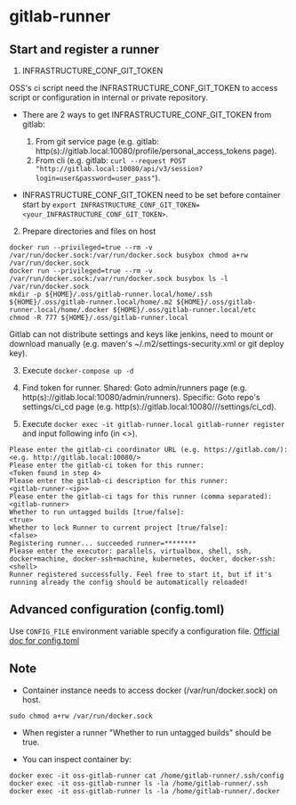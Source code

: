 
# gitlab-runner

## Start and register a runner

1. INFRASTRUCTURE_CONF_GIT_TOKEN

OSS's ci script need the INFRASTRUCTURE_CONF_GIT_TOKEN to access script or configuration in internal or private repository.

- There are 2 ways to get INFRASTRUCTURE_CONF_GIT_TOKEN from gitlab:

  1. From git service page (e.g. gitlab: http(s)://gitlab.local:10080/profile/personal_access_tokens page).
  2. From cli (e.g. gitlab: `curl --request POST "http://gitlab.local:10080/api/v3/session?login=user&password=user_pass"`).

- INFRASTRUCTURE_CONF_GIT_TOKEN need to be set before container start by `export INFRASTRUCTURE_CONF_GIT_TOKEN=<your_INFRASTRUCTURE_CONF_GIT_TOKEN>`.

2. Prepare directories and files on host
```
docker run --privileged=true --rm -v /var/run/docker.sock:/var/run/docker.sock busybox chmod a+rw /var/run/docker.sock
docker run --privileged=true --rm -v /var/run/docker.sock:/var/run/docker.sock busybox ls -l /var/run/docker.sock
mkdir -p ${HOME}/.oss/gitlab-runner.local/home/.ssh ${HOME}/.oss/gitlab-runner.local/home/.m2 ${HOME}/.oss/gitlab-runner.local/home/.docker ${HOME}/.oss/gitlab-runner.local/etc
chmod -R 777 ${HOME}/.oss/gitlab-runner.local
```
Gitlab can not distribute settings and keys like jenkins, need to mount or download manually (e.g. maven's ~/.m2/settings-security.xml or git deploy key).

3. Execute `docker-compose up -d`

4. Find token for runner.
Shared: Goto admin/runners page (e.g. http(s)://gitlab.local:10080/admin/runners).
Specific: Goto repo's settings/ci_cd page (e.g. http(s)://gitlab.local:10080/<namespace>/<repo>/settings/ci_cd).

5. Execute `docker exec -it gitlab-runner.local gitlab-runner register` and input following info (in <>).
```
Please enter the gitlab-ci coordinator URL (e.g. https://gitlab.com/):
<e.g. http://gitlab.local:10080/>
Please enter the gitlab-ci token for this runner:
<Token found in step 4>
Please enter the gitlab-ci description for this runner:
<gitlab-runner-<ip>>
Please enter the gitlab-ci tags for this runner (comma separated):
<gitlab-runner>
Whether to run untagged builds [true/false]:
<true>
Whether to lock Runner to current project [true/false]:
<false>
Registering runner... succeeded runner=********
Please enter the executor: parallels, virtualbox, shell, ssh, docker+machine, docker-ssh+machine, kubernetes, docker, docker-ssh:
<shell>
Runner registered successfully. Feel free to start it, but if it's running already the config should be automatically reloaded!
```

## Advanced configuration (config.toml)
Use `CONFIG_FILE` environment variable specify a configuration file.
[Official doc for config.toml](https://docs.gitlab.com/runner/configuration/advanced-configuration.html)

## Note
- Container instance needs to access docker (/var/run/docker.sock) on host.
```
sudo chmod a+rw /var/run/docker.sock
```

- When register a runner "Whether to run untagged builds" should be true.

- You can inspect container by:
```
docker exec -it oss-gitlab-runner cat /home/gitlab-runner/.ssh/config
docker exec -it oss-gitlab-runner ls -la /home/gitlab-runner/.ssh
docker exec -it oss-gitlab-runner ls -la /home/gitlab-runner/.docker
```
